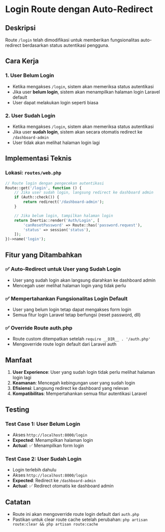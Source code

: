 # Login Route dengan Auto-Redirect

## Deskripsi

Route `/login` telah dimodifikasi untuk memberikan fungsionalitas auto-redirect berdasarkan status autentikasi pengguna.

## Cara Kerja

### 1. User Belum Login

- Ketika mengakses `/login`, sistem akan memeriksa status autentikasi
- Jika user **belum login**, sistem akan menampilkan halaman login Laravel default
- User dapat melakukan login seperti biasa

### 2. User Sudah Login

- Ketika mengakses `/login`, sistem akan memeriksa status autentikasi
- Jika user **sudah login**, sistem akan secara otomatis redirect ke `/dashboard-admin`
- User tidak akan melihat halaman login lagi

## Implementasi Teknis

### Lokasi: `routes/web.php`

```php
// Route login dengan pengecekan autentikasi
Route::get('/login', function () {
    // Jika user sudah login, langsung redirect ke dashboard admin
    if (Auth::check()) {
        return redirect('/dashboard-admin');
    }

    // Jika belum login, tampilkan halaman login
    return Inertia::render('Auth/Login', [
        'canResetPassword' => Route::has('password.request'),
        'status' => session('status'),
    ]);
})->name('login');
```

## Fitur yang Ditambahkan

### ✅ Auto-Redirect untuk User yang Sudah Login

- User yang sudah login akan langsung diarahkan ke dashboard admin
- Mencegah user melihat halaman login yang tidak perlu

### ✅ Mempertahankan Fungsionalitas Login Default

- User yang belum login tetap dapat mengakses form login
- Semua fitur login Laravel tetap berfungsi (reset password, dll)

### ✅ Override Route auth.php

- Route custom ditempatkan setelah `require __DIR__ . '/auth.php'`
- Mengoverride route login default dari Laravel auth

## Manfaat

1. **User Experience**: User yang sudah login tidak perlu melihat halaman login lagi
2. **Keamanan**: Mencegah kebingungan user yang sudah login
3. **Efisiensi**: Langsung redirect ke dashboard yang relevan
4. **Kompatibilitas**: Mempertahankan semua fitur autentikasi Laravel

## Testing

### Test Case 1: User Belum Login

- Akses `http://localhost:8000/login`
- **Expected**: Menampilkan halaman login
- **Actual**: ✅ Menampilkan form login

### Test Case 2: User Sudah Login

- Login terlebih dahulu
- Akses `http://localhost:8000/login`
- **Expected**: Redirect ke `/dashboard-admin`
- **Actual**: ✅ Redirect otomatis ke dashboard admin

## Catatan

- Route ini akan mengoverride route login default dari `auth.php`
- Pastikan untuk clear route cache setelah perubahan: `php artisan route:clear && php artisan route:cache`
